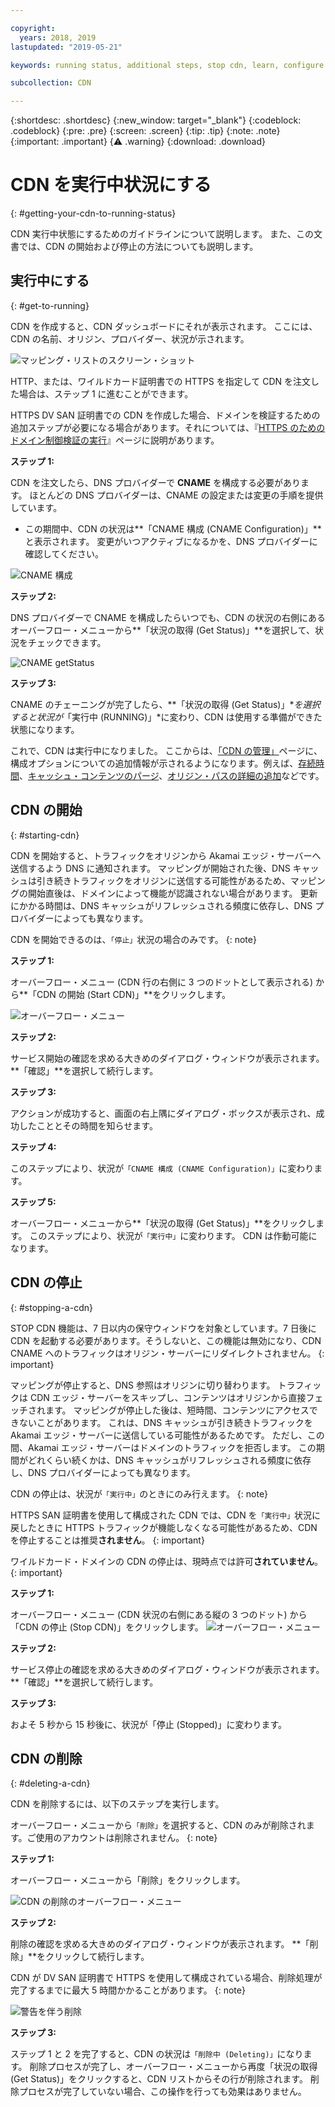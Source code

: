 ```yaml
---

copyright:
  years: 2018, 2019
lastupdated: "2019-05-21"

keywords: running status, additional steps, stop cdn, learn, configure cname, delete cdn, start cdn

subcollection: CDN

---
```


{:shortdesc: .shortdesc}
{:new_window: target="_blank"}
{:codeblock: .codeblock}
{:pre: .pre}
{:screen: .screen}
{:tip: .tip}
{:note: .note}
{:important: .important}
{:warning: .warning}
{:download: .download}

# CDN を実行中状況にする
{: #getting-your-cdn-to-running-status}

CDN 実行中状態にするためのガイドラインについて説明します。 また、この文書では、CDN の開始および停止の方法についても説明します。

## 実行中にする
{: #get-to-running}

CDN を作成すると、CDN ダッシュボードにそれが表示されます。 ここには、CDN の名前、オリジン、プロバイダー、状況が示されます。  

 ![マッピング・リストのスクリーン・ショット](images/mapping-list.png)


HTTP、または、ワイルドカード証明書での HTTPS を指定して CDN を注文した場合は、ステップ 1 に進むことができます。

HTTPS DV SAN 証明書での CDN を作成した場合、ドメインを検証するための追加ステップが必要になる場合があります。それについては、『[HTTPS のためのドメイン制御検証の実行](/docs/infrastructure/CDN?topic=CDN-completing-domain-control-validation-for-https-with-dv-san#completing-domain-control-validation-for-https)』ページに説明があります。

**ステップ 1:**

CDN を注文したら、DNS プロバイダーで **CNAME** を構成する必要があります。 ほとんどの DNS プロバイダーは、CNAME の設定または変更の手順を提供しています。

   * この期間中、CDN の状況は**「CNAME 構成 (CNAME Configuration)」**と表示されます。 変更がいつアクティブになるかを、DNS プロバイダーに確認してください。

   ![CNAME 構成](images/cname-config.png)  

**ステップ 2:**

DNS プロバイダーで CNAME を構成したらいつでも、CDN の状況の右側にあるオーバーフロー・メニューから**「状況の取得 (Get Status)」**を選択して、状況をチェックできます。

  ![CNAME getStatus](images/cname-getstatus.png)  

**ステップ 3:**

CNAME のチェーニングが完了したら、**「状況の取得 (Get Status)」**を選択すると状況が*「実行中 (RUNNING)」*に変わり、CDN は使用する準備ができた状態になります。

これで、CDN は実行中になりました。 ここからは、[「CDN の管理」](/docs/infrastructure/CDN?topic=CDN-manage-your-cdn#manage-your-cdn)ページに、構成オプションについての追加情報が示されるようになります。例えば、[存続時間](docs/infrastructure/CDN?topic=CDN-manage-your-cdn#setting-content-caching-time-using-time-to-live-)、[キャッシュ・コンテンツのパージ](/docs/infrastructure/CDN?topic=CDN-manage-your-cdn#purging-cached-content)、[オリジン・パスの詳細の追加](/docs/infrastructure/CDN?topic=CDN-manage-your-cdn#adding-origin-path-details)などです。

## CDN の開始
{: #starting-cdn}

CDN を開始すると、トラフィックをオリジンから Akamai エッジ・サーバーへ送信するよう DNS に通知されます。 マッピングが開始された後、DNS キャッシュは引き続きトラフィックをオリジンに送信する可能性があるため、マッピングの開始直後は、ドメインによって機能が認識されない場合があります。 更新にかかる時間は、DNS キャッシュがリフレッシュされる頻度に依存し、DNS プロバイダーによっても異なります。

CDN を開始できるのは、`「停止」`状況の場合のみです。
{: note}

**ステップ 1:**

オーバーフロー・メニュー (CDN 行の右側に 3 つのドットとして表示される) から**「CDN の開始 (Start CDN)」**をクリックします。

  ![オーバーフロー・メニュー](images/start_cdn.png)

**ステップ 2:**

サービス開始の確認を求める大きめのダイアログ・ウィンドウが表示されます。 **「確認」**を選択して続行します。

**ステップ 3:**

アクションが成功すると、画面の右上隅にダイアログ・ボックスが表示され、成功したこととその時間を知らせます。

**ステップ 4:**

このステップにより、状況が`「CNAME 構成 (CNAME Configuration)」`に変わります。

**ステップ 5:**

オーバーフロー・メニューから**「状況の取得 (Get Status)」**をクリックします。 このステップにより、状況が`「実行中」`に変わります。 CDN は作動可能になります。

## CDN の停止
{: #stopping-a-cdn}

STOP CDN 機能は、7 日以内の保守ウィンドウを対象としています。7 日後に CDN を起動する必要があります。そうしないと、この機能は無効になり、CDN CNAME へのトラフィックはオリジン・サーバーにリダイレクトされません。
{: important}

マッピングが停止すると、DNS 参照はオリジンに切り替わります。 トラフィックは CDN エッジ・サーバーをスキップし、コンテンツはオリジンから直接フェッチされます。 マッピングが停止した後は、短時間、コンテンツにアクセスできないことがあります。 これは、DNS キャッシュが引き続きトラフィックを Akamai エッジ・サーバーに送信している可能性があるためです。 ただし、この間、Akamai エッジ・サーバーはドメインのトラフィックを拒否します。 この期間がどれくらい続くかは、DNS キャッシュがリフレッシュされる頻度に依存し、DNS プロバイダーによっても異なります。

CDN の停止は、状況が`「実行中」`のときにのみ行えます。
{: note}

HTTPS SAN 証明書を使用して構成された CDN では、CDN を`「実行中」`状況に戻したときに HTTPS トラフィックが機能しなくなる可能性があるため、CDN を停止することは推奨**されません**。
{: important}

ワイルドカード・ドメインの CDN の停止は、現時点では許可**されていません**。
{: important}

**ステップ 1:**

オーバーフロー・メニュー (CDN 状況の右側にある縦の 3 つのドット) から「CDN の停止 (Stop CDN)」をクリックします。
 ![オーバーフロー・メニュー](images/stop_cdn.png)

**ステップ 2:**

サービス停止の確認を求める大きめのダイアログ・ウィンドウが表示されます。 **「確認」**を選択して続行します。

**ステップ 3:**

およそ 5 秒から 15 秒後に、状況が「停止 (Stopped)」に変わります。

## CDN の削除
{: #deleting-a-cdn}

CDN を削除するには、以下のステップを実行します。

オーバーフロー・メニューから`「削除」`を選択すると、CDN のみが削除されます。ご使用のアカウントは削除されません。
{: note}

**ステップ 1:**

オーバーフロー・メニューから「削除」をクリックします。

 ![CDN の削除のオーバーフロー・メニュー](images/delete_cdn.png)

**ステップ 2:**

削除の確認を求める大きめのダイアログ・ウィンドウが表示されます。 **「削除」**をクリックして続行します。

CDN が DV SAN 証明書で HTTPS を使用して構成されている場合、削除処理が完了するまでに最大 5 時間かかることがあります。
{: note}

  ![警告を伴う削除](images/delete-with-warning.png)

**ステップ 3:**

ステップ 1 と 2 を完了すると、CDN の状況は`「削除中 (Deleting)」`になります。 削除プロセスが完了し、オーバーフロー・メニューから再度「状況の取得 (Get Status)」をクリックすると、CDN リストからその行が削除されます。 削除プロセスが完了していない場合、この操作を行っても効果はありません。
